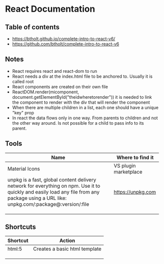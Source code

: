 # React Documentation

## Table of contents

- https://btholt.github.io/complete-intro-to-react-v6/
- https://github.com/btholt/complete-intro-to-react-v6

## Notes

- React requires react and react-dom to run
- React needs a div at the index.html file to be anchored to. Usually it is called root
- React components are created on their own file
- ReactDOM.render(micomponent, document.getElementById("theidwheretorender")) it is needed to link the component to render with the div that will render the component
- When there are multiple children in a list, each one should have a unique "key" prop
- In react the data flows only in one way. From parents to children and not the other way around. Is not possible for a child to pass info to its parent.

## Tools
| Name | Where to find it |
|--|--|
| Material Icons | VS plugin marketplace |
| unpkg is a fast, global content delivery network for everything on npm. Use it to quickly and easily load any file from any package using a URL like: unpkg.com/:package@:version/:file | https://unpkg.com |
|  |  |
|  |  |
|  |  |

## Shortcuts
| Shortcut | Action |
|--|--|
| html:5 | Creates a basic html template |
|  |  |
|  |  |
|  |  |